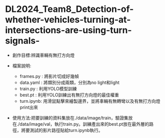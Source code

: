 # DL2024_Team8_Detection-of-whether-vehicles-turning-at-intersections-are-using-turn-signals-
* 創作目標:辨識車輛有無打方向燈
* 檔案說明:
  * frames.py : 將影片切成好幾幀
  * data.yaml : 將類別分成兩類，分別為no light和light
  * train.py  : 利用YOLO模型訓練
  * best.pt   : 利用YOLO訓練出有無打方向燈的最佳權重
  * turn.ipynb: 用滑鼠點擊來繪製邊界，並將車輛有無轉彎以及有無打方向燈print出來

* 使用方法:把要訓練的資料集放在./data/image/train，驗證集放在./data/image/val，執行train.py。訓練產出來的best.pt放在最外層的路徑，將要測試的影片路徑貼給turn.ipynb執行。
